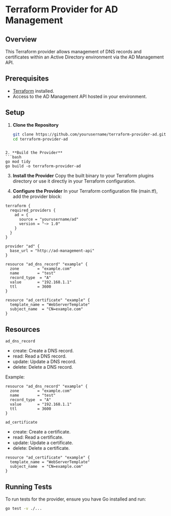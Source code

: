 # Terraform Provider for AD Management

## Overview

This Terraform provider allows management of DNS records and certificates within an Active Directory environment via the AD Management API.

## Prerequisites

- [Terraform](https://www.terraform.io/downloads.html) installed.
- Access to the AD Management API hosted in your environment.

## Setup

1. **Clone the Repository**

   ```bash
   git clone https://github.com/yourusername/terraform-provider-ad.git
   cd terraform-provider-ad
```

2. **Build the Provider**
```bash
go mod tidy
go build -o terraform-provider-ad
```

3. **Install the Provider**
Copy the built binary to your Terraform plugins directory or use it directly in your Terraform configuration.

4. **Configure the Provider**
In your Terraform configuration file (main.tf), add the provider block:

```hcl
terraform {
  required_providers {
    ad = {
      source = "yourusername/ad"
      version = "~> 1.0"
    }
  }
}

provider "ad" {
  base_url = "http://ad-management-api"
}

resource "ad_dns_record" "example" {
  zone        = "example.com"
  name        = "test"
  record_type  = "A"
  value       = "192.168.1.1"
  ttl         = 3600
}

resource "ad_certificate" "example" {
  template_name = "WebServerTemplate"
  subject_name  = "CN=example.com"
}
```

## Resources

`ad_dns_record`
- create: Create a DNS record.
- read: Read a DNS record.
- update: Update a DNS record.
- delete: Delete a DNS record.

Example:
```hcl
resource "ad_dns_record" "example" {
  zone        = "example.com"
  name        = "test"
  record_type  = "A"
  value       = "192.168.1.1"
  ttl         = 3600
}
```

`ad_certificate`
- create: Create a certificate.
- read: Read a certificate.
- update: Update a certificate.
- delete: Delete a certificate.

```hcl
resource "ad_certificate" "example" {
  template_name = "WebServerTemplate"
  subject_name  = "CN=example.com"
}
```

## Running Tests
To run tests for the provider, ensure you have Go installed and run:

```bash
go test -v ./...
```
